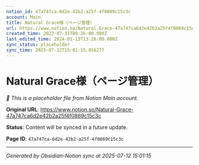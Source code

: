 ```yaml
---
notion_id: 47a747ca-6d2e-42b2-a25f-4f0869c15c3c
account: Main
title: Natural Grace様（ページ管理）
url: https://www.notion.so/Natural-Grace-47a747ca6d2e42b2a25f4f0869c15c3c
created_time: 2022-07-31T09:26:00.000Z
last_edited_time: 2024-01-13T13:26:00.000Z
sync_status: placeholder
sync_time: 2025-07-12T15:01:15.056277
---
```


# Natural Grace様（ページ管理）

*🔄 This is a placeholder file from Notion Main account.*

**Original URL**: https://www.notion.so/Natural-Grace-47a747ca6d2e42b2a25f4f0869c15c3c

**Status**: Content will be synced in a future update.

**Page ID**: `47a747ca-6d2e-42b2-a25f-4f0869c15c3c`

---

*Generated by Obsidian-Notion sync at 2025-07-12 15:01:15*
